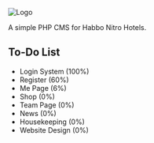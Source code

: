 
![Logo](https://i.imgur.com/7tQi6cJ.png)




A simple PHP CMS for Habbo Nitro Hotels. 


## To-Do List

- Login System (100%)
- Register (60%)
- Me Page (6%)
- Shop (0%)
- Team Page (0%)
- News (0%)
- Housekeeping (0%)
- Website Design (0%)

